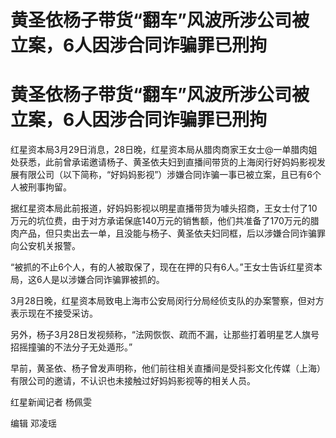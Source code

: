 # 黄圣依杨子带货“翻车”风波所涉公司被立案，6人因涉合同诈骗罪已刑拘

# 黄圣依杨子带货“翻车”风波所涉公司被立案，6人因涉合同诈骗罪已刑拘

红星资本局3月29日消息，28日晚，红星资本局从腊肉商家王女士@一单腊肉姐
处获悉，此前曾承诺邀请杨子、黄圣依夫妇到直播间带货的上海闵行好妈妈影视发展有限公司（以下简称，“好妈妈影视”）涉嫌合同诈骗一事已被立案，且已有6个人被刑事拘留。

据红星资本局此前报道，好妈妈影视以明星直播带货为噱头招商，王女士付了10万元的坑位费，由于对方承诺保底140万元的销售额，他们共准备了170万元的腊肉产品，但只卖出去一单，且没能与杨子、黄圣依夫妇同框，后以涉嫌合同诈骗罪向公安机关报警。

“被抓的不止6个人，有的人被取保了，现在在押的只有6人。”王女士告诉红星资本局，这6人是以涉嫌合同诈骗罪被抓的。

3月28日晚，红星资本局致电上海市公安局闵行分局经侦支队的办案警察，但对方表示现在不接受采访。

另外，杨子3月28日发视频称，“法网恢恢、疏而不漏，让那些打着明星艺人旗号招摇撞骗的不法分子无处遁形。”

早前，黄圣依、杨子曾发声明称，他们前往相关直播间是受抖影文化传媒（上海）有限公司的邀请，不认识也未接触过好妈妈影视等的相关人员。

红星新闻记者 杨佩雯

编辑 邓凌瑶

